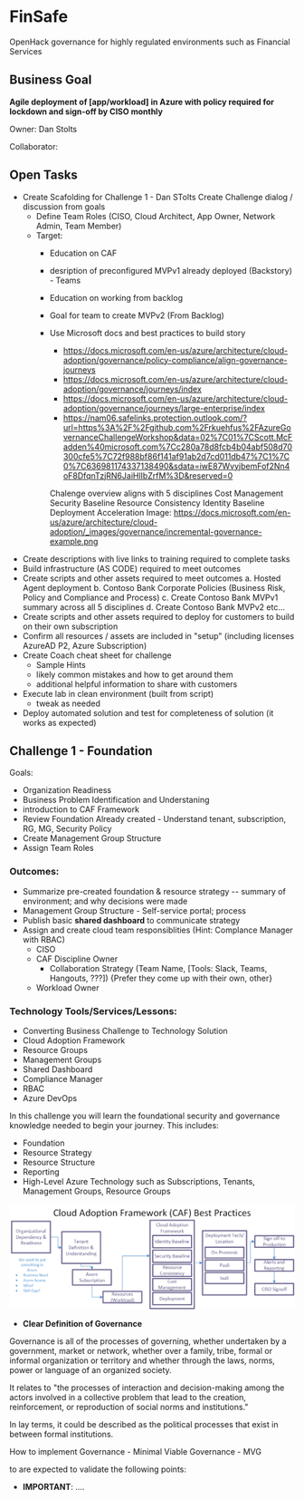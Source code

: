 # FinSafe
OpenHack governance for highly regulated environments such as Financial Services



## Business Goal
  **Agile deployment of [app/workload] in Azure with policy required for lockdown and sign-off by CISO monthly**

Owner: Dan Stolts


Collaborator: 

## Open Tasks
  - Create Scafolding for Challenge 1 - Dan STolts
  Create Challenge dialog / discussion from goals
    - Define Team Roles (CISO, Cloud Architect, App Owner, Network Admin, Team Member)
    - Target: 
      - Education on CAF
      - desription of preconfigured MVPv1 already deployed (Backstory) - Teams 
      - Education on working from backlog
      - Goal for team to create MVPv2 (From Backlog)
      - Use Microsoft docs and best practices to build story
        - https://docs.microsoft.com/en-us/azure/architecture/cloud-adoption/governance/policy-compliance/align-governance-journeys
        - https://docs.microsoft.com/en-us/azure/architecture/cloud-adoption/governance/journeys/index
        - https://docs.microsoft.com/en-us/azure/architecture/cloud-adoption/governance/journeys/large-enterprise/index
        - https://nam06.safelinks.protection.outlook.com/?url=https%3A%2F%2Fgithub.com%2Frkuehfus%2FAzureGovernanceChallengeWorkshop&data=02%7C01%7CScott.McFadden%40microsoft.com%7Cc280a78d8fcb4b04abf508d70300cfe5%7C72f988bf86f141af91ab2d7cd011db47%7C1%7C0%7C636981174337138490&sdata=iwE87WvyjbemFof2Nn4oF8DfqnTzjRN6JaiHlIbZrfM%3D&reserved=0
        
        Chalenge overview aligns with 5 disciplines
          Cost Management
          Security Baseline
          Resource Consistency
          Identity Baseline
          Deployment Acceleration
Image: https://docs.microsoft.com/en-us/azure/architecture/cloud-adoption/_images/governance/incremental-governance-example.png
  - Create descriptions with live links to training required to complete tasks
  - Build infrastructure (AS CODE) required to meet outcomes
  - Create scripts and other assets required to meet outcomes
     a. Hosted Agent deployment
     b. Contoso Bank Corporate Policies (Business Risk, Policy and Compliance and Process)
     c. Create Contoso Bank MVPv1 summary across all 5 disciplines
     d. Create Contoso Bank MVPv2 
     etc...
  - Create scripts and other assets required to deploy for customers to build on their own subscription
  - Confirm all resources / assets are included in "setup" (including licenses AzureAD P2, Azure Subscription)
  - Create Coach cheat sheet for challenge 
      - Sample Hints
      - likely common mistakes and how to get around them
      - additional helpful information to share with customers
  - Execute lab in clean environment (built from script)
     - tweak as needed
  - Deploy automated solution and test for completeness of solution (it works as expected)


## Challenge 1 - Foundation
Goals: 
- Organization Readiness
- Business Problem Identification and Understaning
- introduction to CAF Framework
- Review Foundation Already created - Understand tenant, subscription, RG, MG, Security Policy
- Create Management Group Structure
- Assign Team Roles

### Outcomes: 
- Summarize pre-created foundation & resource strategy
-- summary of environment; and why decisions were made
- Management Group Structure - Self-service portal; process
- Publish basic **shared dashboard** to communicate strategy
- Assign and create cloud team responsiblities (Hint: Complance Manager with RBAC)
  - CISO
  - CAF Discipline Owner
     - Collaboration Strategy (Team Name, [Tools: Slack, Teams, Hangouts, ???])
     {Prefer they come up with their own, other}
  - Workload Owner


### Technology Tools/Services/Lessons:
- Converting Business Challenge to Technology Solution
- Cloud Adoption Framework
- Resource Groups
- Management Groups
- Shared Dashboard
- Compliance Manager
- RBAC
- Azure DevOps


In this challenge you will learn the foundational security and governance knowledge needed to begin your journey. This includes: 
- Foundation
- Resource Strategy
- Resource Structure
- Reporting
- High-Level Azure Technology such as Subscriptions, Tenants, Management Groups, Resource Groups

![](images/caf-best-practices.png?raw=true)




- **Clear Definition of Governance**

Governance is all of the processes of governing, whether undertaken by a government, market or network, whether over a family, tribe, formal or informal organization or territory and whether through the laws, norms, power or language of an organized society.

It relates to "the processes of interaction and decision-making among the actors involved in a collective problem that lead to the creation, reinforcement, or reproduction of social norms and institutions."

In lay terms, it could be described as the political processes that exist in between formal institutions.

 

How to implement Governance - Minimal Viable Governance - MVG




to are expected to validate the following points: 



- **IMPORTANT**: ....
